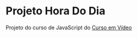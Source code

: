 # Projeto Hora Do Dia
Projeto do curso de JavaScript do <a href="https://www.cursoemvideo.com/">Curso em Vídeo</a>
